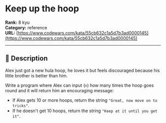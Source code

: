 # Keep up the hoop

**Rank:** 8 kyu  
**Category:** reference  
**URL:** [https://www.codewars.com/kata/55cb632c1a5d7b3ad0000145](https://www.codewars.com/kata/55cb632c1a5d7b3ad0000145)

---

## 📝 Description

Alex just got a new hula hoop, he loves it but feels discouraged because his little brother is better than him.

Write a program where Alex can input (`n`) how many times the hoop goes round and it will return him an encouraging message:
- If Alex gets 10 or more hoops, return the string `"Great, now move on to tricks"`.
- If he doesn't get 10 hoops, return the string `"Keep at it until you get it"`.

